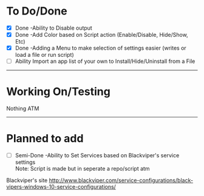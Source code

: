 # To Do/Done
- [X] Done -Ability to Disable output 
- [X] Done -Add Color based on Script action (Enable/Disable, Hide/Show, Etc)
- [X] Done -Adding a Menu to make selection of settings easier (writes or load a file or run script) 
- [ ] Ability Import an app list of your own to Install/Hide/Uninstall from a File

-------------------------------------------------------------------------------------------------------------

# Working On/Testing

Nothing ATM

-------------------------------------------------------------------------------------------------------------

# Planned to add
- [ ] Semi-Done -Ability to Set Services based on Blackviper's service settings <br> 
Note: Script is made but in seperate a repo/script atm <br>

Blackviper's site
http://www.blackviper.com/service-configurations/black-vipers-windows-10-service-configurations/
